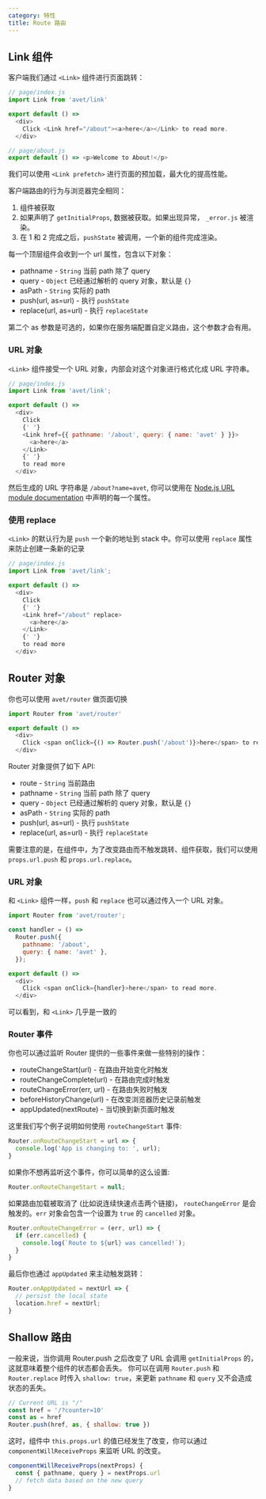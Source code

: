 ```yaml
---
category: 特性
title: Route 路由
---
```


## Link 组件

客户端我们通过 `<Link>` 组件进行页面跳转：

```javascript
// page/index.js
import Link from 'avet/link'

export default () =>
  <div>
    Click <Link href="/about"><a>here</a></Link> to read more.
  </div>
```

```javascript
// page/about.js
export default () => <p>Welcome to About!</p>
```

我们可以使用 `<Link prefetch>` 进行页面的预加载，最大化的提高性能。

客户端路由的行为与浏览器完全相同：

1. 组件被获取
2. 如果声明了 `getInitialProps`, 数据被获取。如果出现异常， `_error.js` 被渲染。
3. 在 1 和 2 完成之后，`pushState` 被调用，一个新的组件完成渲染。

每一个顶层组件会收到一个 url 属性，包含以下对象：

- pathname - `String` 当前 path 除了 query
- query - `Object` 已经通过解析的 query 对象，默认是 `{}`
- asPath - `String` 实际的 path
- push(url, as=url) - 执行 `pushState`
- replace(url, as=url) - 执行 `replaceState`

第二个 as 参数是可选的，如果你在服务端配置自定义路由，这个参数才会有用。


### URL 对象

`<Link>` 组件接受一个 URL 对象，内部会对这个对象进行格式化成 URL 字符串。

```javascript
// page/index.js
import Link from 'avet/link';

export default () =>
  <div>
    Click
    {' '}
    <Link href={{ pathname: '/about', query: { name: 'avet' } }}>
      <a>here</a>
    </Link>
    {' '}
    to read more
  </div>
```

然后生成的 URL 字符串是 `/about?name=avet`, 你可以使用在 [Node.js URL module documentation](https://nodejs.org/api/url.html#url_url_strings_and_url_objects) 中声明的每一个属性。

### 使用 replace

`<Link>` 的默认行为是 `push` 一个新的地址到 stack 中。你可以使用 `replace` 属性来防止创建一条新的记录

```javascript
// page/index.js
import Link from 'avet/link';

export default () =>
  <div>
    Click
    {' '}
    <Link href="/about" replace>
      <a>here</a>
    </Link>
    {' '}
    to read more
  </div>
```

## Router 对象

你也可以使用 `avet/router` 做页面切换

```javascript
import Router from 'avet/router'

export default () =>
  <div>
    Click <span onClick={() => Router.push('/about')}>here</span> to read more.
  </div>
```

Router 对象提供了如下 API:

- route - `String` 当前路由
- pathname - `String` 当前 path 除了 query
- query - `Object` 已经通过解析的 query 对象，默认是 `{}`
- asPath - `String` 实际的 path
- push(url, as=url) - 执行 `pushState`
- replace(url, as=url) - 执行 `replaceState`

需要注意的是，在组件中，为了改变路由而不触发跳转、组件获取，我们可以使用 `props.url.push` 和 `props.url.replace`。

### URL 对象

和 `<Link>` 组件一样，`push` 和 `replace` 也可以通过传入一个 URL 对象。

```javascript
import Router from 'avet/router';

const handler = () =>
  Router.push({
    pathname: '/about',
    query: { name: 'avet' },
  });

export default () =>
  <div>
    Click <span onClick={handler}>here</span> to read more.
  </div>
```

可以看到，和 `<Link>` 几乎是一致的

### Router 事件

你也可以通过监听 Router 提供的一些事件来做一些特别的操作：

- routeChangeStart(url) - 在路由开始变化时触发
- routeChangeComplete(url) - 在路由完成时触发
- routeChangeError(err, url) - 在路由失败时触发
- beforeHistoryChange(url) - 在改变浏览器历史记录前触发
- appUpdated(nextRoute) - 当切换到新页面时触发

这里我们写个例子说明如何使用 `routeChangeStart` 事件:

```javascript
Router.onRouteChangeStart = url => {
  console.log('App is changing to: ', url);
}
```

如果你不想再监听这个事件，你可以简单的这么设置:

```javascript
Router.onRouteChangeStart = null;
```

如果路由加载被取消了 (比如说连续快速点击两个链接)， `routeChangeError` 是会触发的。`err` 对象会包含一个设置为 `true` 的 `cancelled` 对象。

```javascript
Router.onRouteChangeError = (err, url) => {
  if (err.cancelled) {
    console.log(`Route to ${url} was cancelled!`);
  }
}
```

最后你也通过 `appUpdated` 来主动触发跳转：

```javascript
Router.onAppUpdated = nextUrl => {
  // persist the local state
  location.href = nextUrl;
}
```

## Shallow 路由

一般来说，当你调用 Router.push 之后改变了 URL 会调用 `getInitialProps` 的，这就意味着整个组件的状态都会丢失。
你可以在调用 `Router.push` 和 `Router.replace` 时传入 `shallow: true`，来更新 `pathname` 和 `query` 又不会造成状态的丢失。

```javascript
// Current URL is "/"
const href = '/?counter=10'
const as = href
Router.push(href, as, { shallow: true })
```

这时，组件中 `this.props.url` 的值已经发生了改变，你可以通过 `componentWillReceiveProps` 来监听 URL 的改变。

```javascript
componentWillReceiveProps(nextProps) {
  const { pathname, query } = nextProps.url
  // fetch data based on the new query
}
```